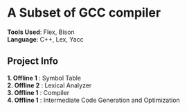 
# A Subset of GCC compiler

**Tools Used**: Flex, Bison  
**Language**: C++, Lex, Yacc

## Project Info

**1. Offline 1** : Symbol Table  
**2. Offline 2** : Lexical Analyzer  
**3. Offline 1** : Compiler  
**4. Offline 1** : Intermediate Code Generation and Optimization
